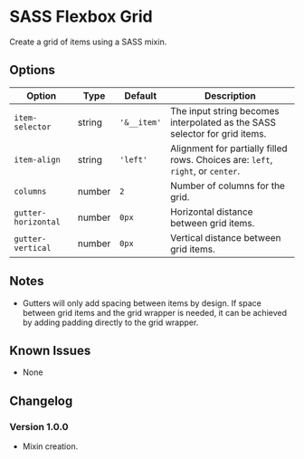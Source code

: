 # SASS Flexbox Grid
Create a grid of items using a SASS mixin.

## Options
Option | Type | Default | Description
------ | ---- | ------- | -----------
`item-selector` | string | `'&__item'` | The input string becomes interpolated as the SASS selector for grid items.
`item-align` | string | `'left'` | Alignment for partially filled rows. Choices are: `left`, `right`, or `center`.
`columns` | number | `2` | Number of columns for the grid.
`gutter-horizontal` | number | `0px` | Horizontal distance between grid items.
`gutter-vertical` | number | `0px` | Vertical distance between grid items.

## Notes
* Gutters will only add spacing between items by design. If space between grid items and the grid wrapper is needed, it can be achieved by adding padding directly to the grid wrapper.

## Known Issues
* None

## Changelog
### Version 1.0.0
* Mixin creation.